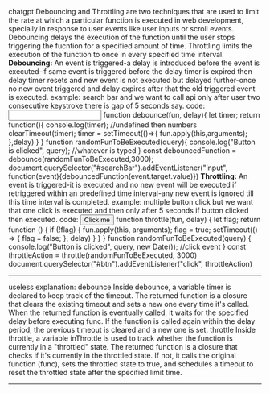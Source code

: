 chatgpt
Debouncing and Throttling are two techniques that are used to limit the rate at which a particular function is executed in web development, specially in response to user events like user inputs or scroll events.
Debouncing delays the execution of the function until the user stops triggering the fucntion for a specified amount of time. 
Throttling limits the execution of the function to once in every specified time interval.
**Debouncing:**
An event is triggered-a delay is introduced before the event is executed-if same event is triggered before the delay timer is expired then delay timer resets and new event is not executed but delayed further-once no new event triggered and delay expires after that the old triggered event is executed.
example: search bar and we want to call api only after user two consecutive keystroke there is gap of 5 seconds say.
code: 
<input id="searchBar" value=""/>
function debounce(fun, delay){
    let timer;
    return function(){
        console.log(timer); //undefined then numbers
        clearTimeout(timer);
        timer = setTimeout(()=>{
            fun.apply(this,arguments);
        },delay)
    }
}
function randomFunToBeExecuted(query){
    console.log("Button is clicked", query); //whatever is typed
}
const debouncedFunction = debounce(randomFunToBeExecuted,3000);
document.querySelector("#searchBar").addEventListener("input", function(event){debouncedFunction(event.target.value)})
**Throttling:**
An event is triggered-it is executed and no new event will be executed if retriggered within an predefined time interval-any new event is ignored till this time interval is completed.
example: multiple button click but we want that one click is executed and then only after 5 seconds if button clicked then executed.
code:
<button id="btn" > Click me</button>
function throttle(fun, delay) {
  let flag;
  return function () {
    if (!flag) {
      fun.apply(this, arguments);
      flag = true;
      setTimeout(() => {
        flag = false;
      }, delay)
    }
  }
}
function randomFunToBeExecuted(query) {
  console.log("Button is clicked", query, new Date()); //click event
}
const throttleAction = throttle(randomFunToBeExecuted, 3000)
document.querySelector("#btn").addEventListener("click", throttleAction)
_________________________
useless explanation:
debounce 
Inside debounce, a variable timer is declared to keep track of the timeout.
The returned function is a closure that clears the existing timeout and sets a new one every time it's called.
When the returned function is eventually called, it waits for the specified delay before executing func. If the function is called again within the delay period, the previous timeout is cleared and a new one is set.
throttle
Inside throttle, a variable inThrottle is used to track whether the function is currently in a "throttled" state.
The returned function is a closure that checks if it's currently in the throttled state. If not, it calls the original function (func), sets the throttled state to true, and schedules a timeout to reset the throttled state after the specified limit time.
_________________________
